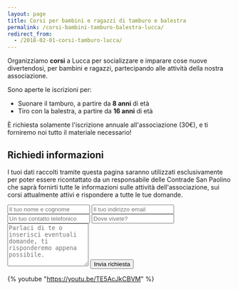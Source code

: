 ```yaml
---
layout: page
title: Corsi per bambini e ragazzi di tamburo e balestra
permalink: /corsi-bambini-tamburo-balestra-lucca/
redirect_from:
  - /2018-02-01-corsi-tamburo-lucca/
---
```


Organizziamo **corsi** a Lucca per socializzare e imparare cose nuove
divertendosi, per bambini e ragazzi, partecipando alle attività della nostra
associazione.

Sono aperte le iscrizioni per:

* Suonare il tamburo, a partire da **8 anni** di età
* Tiro con la balestra, a partire da **16 anni** di età

È richiesta solamente l'iscrizione annuale all'associazione (30€), e ti forniremo noi tutto il materiale necessario!

## Richiedi informazioni

I tuoi dati raccolti tramite questa pagina saranno utilizzati esclusivamente per
poter essere ricontattato da un responsabile delle Contrade San Paolino che
saprà fornirti tutte le informazioni sulle attività dell'associazione, sui corsi
attualmente attivi e rispondere a tutte le tue domande.

<form class="wj-contact" action="https://formspree.io/{{site.author.email}}" method="POST">
    <input type="text" name="name" placeholder="Il tuo nome e cognome" required>
    <input type="email" name="_replyto" placeholder="Il tuo indirizzo email" required>
    <input type="telephone" name="telephone" id="telephone" placeholder="Un tuo contatto telefonico" required>
    <input type="text" name="luogo" placeholder="Dove vivete?" required>
    <textarea type="text" name="message" rows="6" placeholder="Parlaci di te o inserisci eventuali domande, ti risponderemo appena possibile."></textarea>
    <input type="hidden" name="_subject" value="Richiesta iscrizione bambini">
    <input type="text" name="_gotcha" style="display:none">
    <input type="hidden" name="_language" value="it" />
    <input type="submit" value="Invia richiesta">
</form>

{% youtube "https://youtu.be/TE5AcJkCBVM" %}
